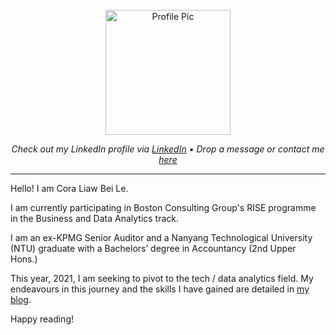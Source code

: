 <div align="center">
  <br>
  <img src="https://media-exp1.licdn.com/dms/image/C5603AQEz4LRj5xjmig/profile-displayphoto-shrink_800_800/0/1617568494109?e=1626307200&v=beta&t=jc2OQfEbOhMMrDMRKlycO6fQT9NZADAxntNW0vIMWtU" alt="Profile Pic" width="200"/>
  <br>  
  <p align="center">
    <i>Check out my LinkedIn profile via <a href="https://www.linkedin.com/in/coraliawbeile/">LinkedIn</a></i>
    •
    <i>Drop a message or contact me <a href="https://www.producthunt.com/upcoming/reverie-pro">here</a></i>
  </p>
</div>

---
Hello! I am Cora Liaw Bei Le.  

I am currently participating in Boston Consulting Group's RISE programme in the Business and Data Analytics track. 

I am an ex-KPMG Senior Auditor and a Nanyang Technological University (NTU) graduate with a Bachelors’ degree in Accountancy (2nd Upper Hons.)   

This year, 2021, I am seeking to pivot to the tech / data analytics field. My endeavours in this journey and the skills I have gained are detailed in [my blog](https://liawbeile.github.io/about/).  

Happy reading! 

<!-- 
> [Theme demo](https://reverie-jekyll.netlify.app/)

This is a plug-and-play Jekyll theme best suited to use on [GitHub Pages](https://pages.github.com) without even setting up a local environment. -->

<!-- ![](/images/reverie-demo.png)

|  Responsiveness            |  Search | Categories |
|---------------------|----------------------|----------------------|
|![Responsiveness](/images/mobile-demo.png) | ![search](/images/search.png) | ![categories](/images/categories.png) | -->

<!-- # Table of Contents
  - [Features overview](#features-overview)
  - [Using Reverie on GitHub Pages](#using-reverie-on-github-pages)
    - [1. Fork Reverie to your User Repository](#1-fork-reverie-to-your-user-repository)
    - [2. Customize and view your site](#2-customize-and-view-your-site)
    - [3. Publish your first blog post](#3-publish-your-first-blog-post)
  - [Using Categories in Reverie](#using-categories-in-reverie)
  - [Pagination](#pagination)
  - [RSS](#rss)
  - [Sitemap](#sitemap)
  - [Emailware](#emailware)
  - [The name?](#the-name)
  - [License](#license)

## Features overview

- Clean and minimal design
- Single column post layout
- Command-line free fork-first workflow, using GitHub.com to create, customize and post to your blog
- Fully responsive and mobile optimized theme
- Sass/Coffeescript support using Jekyll 2.0
- Free hosting on your GitHub Pages user site
- All the SEO goodies come built-in
- Markdown blogging
- Supports [Pullquotes](https://reverie-jekyll.netlify.app/pullquotes/)
- Syntax highlighting using Pygments
    - [Dracula syntax theme](https://draculatheme.com/) included
- Disqus commenting
- Social media icons
- Google Analytics integration
- Supports [Google Analytics 4](https://support.google.com/analytics/answer/10089681?hl=en)
- Fuzzy search across blog posts
- Blog with pagination
- Categorize posts out-of-the box
- RSS Feed
- Built-in sitemap

> <p><i>Like this theme?</i> If so, consider donating a small amount that will help my maintaining this project further.<p>
> You can support me via <a href="https://paypal.me/AmitMerchant">Paypal</a>.

## Using Reverie on GitHub Pages

Setting up Reverie on GitHub Pages is as simple as it gets!

### 1. Fork Reverie to your User Repository

Fork this repository, then rename the repository to `yourgithubusername.github.io`.

Alternatively, you can click the [`Use this template`](https://github.com/amitmerchant1990/reverie/generate) button if you want to create a repository with a clean commit history which will use Reverie as a template.

Your Jekyll blog will often be viewable immediately at <https://yourgithubusername.github.io> (if it's not, you can often force it to build by completing step 2).

### 2. Customize and view your site

Enter your site name, description, avatar and many other options by editing the `_config.yml` file. You can easily turn on Google Analytics tracking, Disqus commenting and social icons here.

Making a change to `_config.yml` (or any file in your repository) will force GitHub Pages to rebuild your site with Jekyll. Your rebuilt site will be viewable a few seconds later at <https://yourgithubusername.github.io> - if not, give it ten minutes as GitHub suggests and it'll appear soon.

### 3. Publish your first blog post

Delete all files from `_posts`directory and create a new file called `/_posts/2019-2-13-Hello-World.md` to publish your first blog post. That's all you need to do to publish your first blog post! This [Markdown Cheatsheet](https://github.com/adam-p/markdown-here/wiki/Markdown-Cheatsheet) might come in handy while writing the posts.

> You can add additional posts in the browser on GitHub.com too! Just hit the <kbd>Create new file</kbd> button in `/_posts/` to create new content. Just make sure to include the [front-matter](http://jekyllrb.com/docs/frontmatter/) block at the top of each new blog post and make sure the post's filename is in this format: year-month-day-title.md

## Using Categories in Reverie

You can categorize your content based on `categories` in Reverie. For this, you just need to add `categories` in front matter like below:

For adding single category:

```md
categories: JavaScript
```

For adding multiple categories:

```md
categories: [PHP, Laravel]
```

The categorized content can be shown over this URL: <https://yourgithubusername.github.io/categories/>

## Pagination

Pagination of posts in Reverie works out-of-the-box. You only need to specify the number of posts you want on a single page in `_config.yml` and Reverie will take care of the rest.

```yml
paginate: 6
```

## RSS

Reverie comes with a [RSS feed](https://en.wikipedia.org/wiki/RSS) in-built. The generated RSS Feed of your blog can be found at <https://yourgithubusername.github.io/feed>. You can see the example RSS feed over [here](https://reverie-jekyll.netlify.app/feed.xml).

## Sitemap

The generated sitemap of your blog can be found at <https://yourgithubusername.github.io/sitemap>. You can see the example sitemap feed over [here](https://reverie-jekyll.netlify.app/sitemap).

## Emailware
Reverie is an [emailware](https://en.wiktionary.org/wiki/emailware). Meaning, if you liked using this theme or it has helped you in any way, I'd like you send me an email at <bullredeyes@gmail.com> about anything you'd want to say about this software. I'd really appreciate it!

## The name?

reverie - _a state of being pleasantly lost in one's thoughts; a daydream._<br><sup>/ˈrɛv(ə)ri/</sup> 


## License

MIT -->
